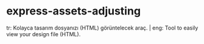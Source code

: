 # express-assets-adjusting
tr: Kolayca tasarım dosyanızı (HTML) görüntelecek araç.    |    eng: Tool to easily view your design file (HTML).
